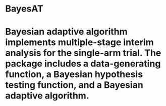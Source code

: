 # BayesAT
# Bayesian adaptive algorithm implements multiple-stage interim analysis for the single-arm trial. The package includes a data-generating function, a Bayesian hypothesis testing function, and a Bayesian adaptive algorithm. 

